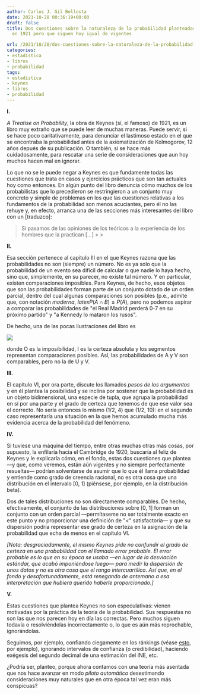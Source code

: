 ```yaml
---
author: Carlos J. Gil Bellosta
date: 2021-10-28 00:36:19+00:00
draft: false
title: Dos cuestiones sobre la naturaleza de la probabilidad planteadas por Keynes
  en 1921 pero que siguen hoy igual de vigentes

url: /2021/10/28/dos-cuestiones-sobre-la-naturaleza-de-la-probabilidad-planteadas-por-keynes-en-1921-pero-que-siguen-hoy-igual-de-vigentes/
categories:
- estadística
- libros
- probabilidad
tags:
- estadística
- keynes
- libros
- probabilidad
---
```





**I.**







_A Treatise on Probability_, la obra de Keynes (sí, el famoso) de 1921, es un libro muy extraño que se puede leer de muchas maneras. Puede servir, si se hace poco caritativamente, para denunciar el lastimoso estado en el que se encontraba la probabilidad antes de la axiomatización de Kolmogorov, 12 años depués de su publicación. O también, si se hace más cuidadosamente, para rescatar una serie de consideraciones que aun hoy muchos hacen mal en ignorar.







Lo que no se le puede negar a Keynes es que fundamente todas las cuestiones que trata en casos y ejercicios prácticos que son tan actuales hoy como entonces. En algún punto del libro denuncia cómo muchos de los probabilistas que lo precedieron se restringieron a un conjunto muy concreto y simple de problemas en los que las cuestiones relativas a los fundamentos de la probabilidad son menos acuciantes, pero él no las rehuye y, en efecto, arranca una de las secciones más interesantes del libro con un [traduzco]:







<blockquote>Si pasamos de las opiniones de los teóricos a la experiencia de los hombres que la practican [...]
>
> </blockquote>







**II.**







Esa sección pertenece al capítulo III en el que Keynes razona que las probabilidades no son (siempre) un número. No es ya solo que la probabilidad de un evento sea difícil de calcular o que nadie lo haya hecho, sino que, simplemente, en su parecer, no existe tal número. Y en particular, existen comparaciones imposibles. Para Keynes, de hecho, esos objetos que son las probabilidades forman parte de un conjunto dotado de un orden parcial, dentro del cual algunas comparaciones son posibles (p.e., admite que, con notación _moderna_, $latex P(A\cap B) \le P(A)$, pero no podemos aspirar a comparar las probabilidades de "el Real Madrid perderá 0-7 en su próximo partido" y "a Kennedy lo mataron los rusos".







De hecho, una de las pocas ilustraciones del libro es







![](/wp-uploads/2021/10/image-3.png)








donde O es la imposibilidad, I es la certeza absoluta y los segmentos representan comparaciones posibles. Así, las probabilidades de A y V son comparables, pero no la de U y V.







**III.**







El capítulo VI, por ora parte, discute los llamados _pesos de los argumentos_ y en él plantea la posibilidad y se inclina por sostener que la probabilidad es un objeto bidimensional, una especie de tupla, que agrupa la probabilidad en sí por una parte y el grado de certeza que tenemos de que ese valor sea el correcto. No sería entonces lo mismo (1/2, 4) que (1/2, 10): en el segundo caso representaría una situación en la que hemos acumulado mucha más evidencia acerca de la probabilidad del fenómeno.







**IV.**







Si tuviese una máquina del tiempo, entre otras muchas otras más cosas, por supuesto, la enfilaría hacia el Cambridge de 1920, buscaría al feliz de Keynes y le explicaría cómo, en el fondo, estas dos cuestiones que plantea —y que, como veremos, están aún vigentes y no siempre perfectamente resueltas— podrían solventarse de asumir que lo que él llama probabilidad y entiende como grado de creencia racional, no es otra cosa que una distribución en el intervalo [0, 1] (piénsese, por ejemplo, en la distribución beta).







Dos de tales distribuciones no son directamente comparables. De hecho, efectivamente, el conjunto de las distribuciones sobre [0, 1] forman un conjunto con un orden parcial —permítaseme no ser totalmente exacto en este punto y no proporcionar una definición de "<" satisfactoria— y que su dispersión podría representar ese grado de certeza en la asignación de la probabilidad que echa de menos en el capítulo VI.







_[Nota: desgraciadamente, el mismo Keynes pide no confundir el grado de certeza en una probabilidad con el llamado error probable. El error probable es lo que en su época se usaba —en lugar de la desviación estándar, que acabó imponiéndose luego— para medir la dispersión de unos datos y no es otra cosa que el rango intercuartílico. Así que, en el fondo y desafortunadamente, está renegando de antemano a esa interpretación que hubiera querido haberle proporcionado.]_







**V.**







Estas cuestiones que plantea Keynes no son especulativas: vienen motivadas por la práctica de la teoría de la probabilidad. Sus respuestas no son las que nos parecen hoy en día las correctas. Pero muchos siguen todavía o resolviéndolas incorrectamente o, lo que es aún más reprochable, ignorándolas.







Seguimos, por ejemplo, confiando ciegamente en los ránkings (véase [esto](https://www.datanalytics.com/2019/04/03/incertidumbre-en-rankings-o-como-la-varianza-es-la-mayor-enemiga-de-la-meritocracia/), por ejemplo), ignorando intervalos de confianza (o credibilidad), haciendo exégesis del segundo decimal de una estimación del INE, etc.







¿Podría ser, planteo, porque ahora contamos con una teoría más asentada que nos hace avanzar en modo _piloto automático_ desestimando consideraciones muy naturales que en otra época tal vez eran más conspicuas?



